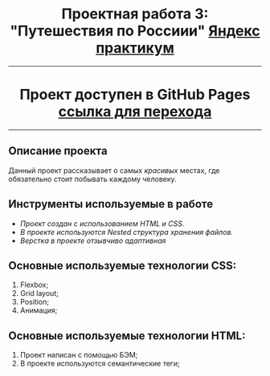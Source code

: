 #  <center> Проектная работа 3: "Путешествия по Россиии" [Яндекс практикум](https://practicum.yandex.ru/) </center>
---

#  <center> Проект доступен в GitHub Pages [cсылка для перехода](https://goldlexx.github.io/russian-travel/) </center>
---

## Описание проекта
Данный проект рассказывает о самых *красивых* местах, где обязательно стоит побывать каждому человеку.
## Инструменты используемые в работе
+ *Проект создан с использованием HTML и CSS.*
+ *В проекте используются Nested структура хранения файлов.*
+ *Верстка в проекте отзывчиво адаптивная*

## Основные используемые технологии CSS:
1. Flexbox;
2. Grid layout;
3. Position;
4. Анимация;

## Основные используемые технологии HTML:
1. Проект написан с помощью БЭМ;
2. В проекте используются семантические теги;


